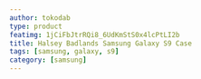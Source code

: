 ```yaml
---
author: tokodab
type: product
featimg: 1jCiFbJtrRQi8_6UdKmStS0x4lcPtLI2b
title: Halsey Badlands Samsung Galaxy S9 Case
tags: [samsung, galaxy, s9]
category: [samsung]
---
```

